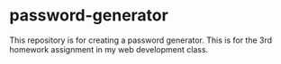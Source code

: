 # password-generator
This repository is for creating a password generator. This is for the 3rd homework assignment in my web development class.
